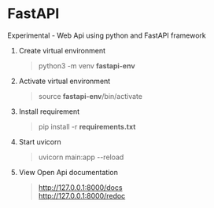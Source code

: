 # FastAPI
Experimental - Web Api using python and FastAPI framework


1. Create virtual environment
   >python3 -m venv **fastapi-env**

2. Activate virtual environment
   >source **fastapi-env**/bin/activate

3. Install requirement
   >pip install -r **requirements.txt**

4. Start uvicorn
   >uvicorn main:app --reload

5. View Open Api documentation
   >http://127.0.0.1:8000/docs  
   >http://127.0.0.1:8000/redoc  

